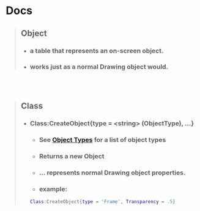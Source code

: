 # Docs

> ## Object
> - ### a table that represents an on-screen object.
> - ### works just as a normal Drawing object would.

<br>
</br>

> ## Class
> 
> - ### Class:CreateObject{type = \<string\> (ObjectType), ...}
>    - ### See [Object Types](Object%20Types.md) for a list of object types
>    - ### Returns a new Object
>    - ### ... represents normal Drawing object properties.
>    - ### example:
>    ```lua
>    Class:CreateObject{type = 'Frame', Transparency = .5}
>    ```
